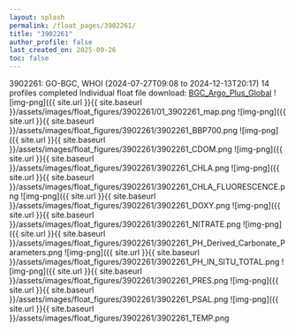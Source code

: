 ```yaml
---
layout: splash
permalink: /float_pages/3902261/
title: "3902261"
author_profile: false
last_created_on: 2025-09-26
toc: false
---
```

 
3902261: GO-BGC, WHOI (2024-07-27T09:08 to 2024-12-13T20:17)
14 profiles completed
Individual float file download: [BGC_Argo_Plus_Global](https://ftp.soest.hawaii.edu/bgc_argo_plus/Individual_Floats/outliers_removed/3902261_Sprof_processed.nc)
![img-png]({{ site.url }}{{ site.baseurl }}/assets/images/float_figures/3902261/01_3902261_map.png
![img-png]({{ site.url }}{{ site.baseurl }}/assets/images/float_figures/3902261/3902261_BBP700.png
![img-png]({{ site.url }}{{ site.baseurl }}/assets/images/float_figures/3902261/3902261_CDOM.png
![img-png]({{ site.url }}{{ site.baseurl }}/assets/images/float_figures/3902261/3902261_CHLA.png
![img-png]({{ site.url }}{{ site.baseurl }}/assets/images/float_figures/3902261/3902261_CHLA_FLUORESCENCE.png
![img-png]({{ site.url }}{{ site.baseurl }}/assets/images/float_figures/3902261/3902261_DOXY.png
![img-png]({{ site.url }}{{ site.baseurl }}/assets/images/float_figures/3902261/3902261_NITRATE.png
![img-png]({{ site.url }}{{ site.baseurl }}/assets/images/float_figures/3902261/3902261_PH_Derived_Carbonate_Parameters.png
![img-png]({{ site.url }}{{ site.baseurl }}/assets/images/float_figures/3902261/3902261_PH_IN_SITU_TOTAL.png
![img-png]({{ site.url }}{{ site.baseurl }}/assets/images/float_figures/3902261/3902261_PRES.png
![img-png]({{ site.url }}{{ site.baseurl }}/assets/images/float_figures/3902261/3902261_PSAL.png
![img-png]({{ site.url }}{{ site.baseurl }}/assets/images/float_figures/3902261/3902261_TEMP.png
